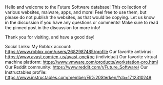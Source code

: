 Hello and welcome to the Future Software database! This collection of various websites, malware, apps, and more! Feel free to use them, but please do not publish the websites, as that would be copying. 
Let us know in the discussion if you have any questions or comments!
Make sure to read the pinned post in the discussion for more info!

Thank you for visiting, and have a good day!

Social Links:
My Roblox account: https://www.roblox.com/users/2682987485/profile
Our favorite antivirus: https://www.avast.com/en-us/avast-one#pc (individual)
Our favorite virtual machine platform: https://www.vmware.com/products/workstation-pro.html
Our Reddit community: https://www.reddit.com/r/Future_Software/
Our Instructables profile: https://www.instructables.com/member/Eli%20Sterken/?cb=1712310248
